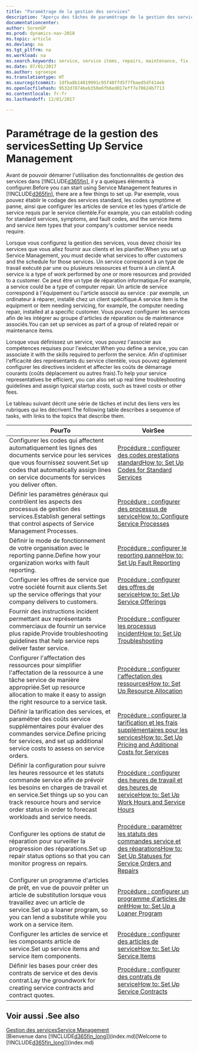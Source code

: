 ```yaml
---
title: "Paramétrage de la gestion des services"
description: "Aperçu des tâches de paramétrage de la gestion des services en fonction de la manière dont vos partenaires gère leurs services."
documentationcenter: 
author: SorenGP
ms.prod: dynamics-nav-2018
ms.topic: article
ms.devlang: na
ms.tgt_pltfrm: na
ms.workload: na
ms.search.keywords: service, service items, repairs, maintenance, fix
ms.date: 07/01/2017
ms.author: sgroespe
ms.translationtype: HT
ms.sourcegitcommit: 1dfba8b14019991c95f40ffd5f7fbaed5df414eb
ms.openlocfilehash: 9532d7874beb350e6fb6ed017eff7e70624b7713
ms.contentlocale: fr-fr
ms.lasthandoff: 12/01/2017

---
```


# <a name="setting-up-service-management"></a><span data-ttu-id="62e4b-103">Paramétrage de la gestion des services</span><span class="sxs-lookup"><span data-stu-id="62e4b-103">Setting Up Service Management</span></span>
<span data-ttu-id="62e4b-104">Avant de pouvoir démarrer l'utilisation des fonctionnalités de gestion des services dans [!INCLUDE[d365fin](includes/d365fin_md.md)], il y a quelques éléments à configurer.</span><span class="sxs-lookup"><span data-stu-id="62e4b-104">Before you can start using Service Management features in [!INCLUDE[d365fin](includes/d365fin_md.md)], there are a few things to set up.</span></span> <span data-ttu-id="62e4b-105">Par exemple, vous pouvez établir le codage des services standard, les codes symptôme et panne, ainsi que configurer les articles de service et les types d'article de service requis par le service clientèle.</span><span class="sxs-lookup"><span data-stu-id="62e4b-105">For example, you can establish coding for standard services, symptoms, and fault codes, and the service items and service item types that your company's customer service needs require.</span></span>  

<span data-ttu-id="62e4b-106">Lorsque vous configurez la gestion des services, vous devez choisir les services que vous allez fournir aux clients et les planifier.</span><span class="sxs-lookup"><span data-stu-id="62e4b-106">When you set up Service Management, you must decide what services to offer customers and the schedule for those services.</span></span> <span data-ttu-id="62e4b-107">Un service correspond à un type de travail exécuté par une ou plusieurs ressources et fourni à un client.</span><span class="sxs-lookup"><span data-stu-id="62e4b-107">A service is a type of work performed by one or more resources and provided to a customer.</span></span> <span data-ttu-id="62e4b-108">Ce peut être un type de réparation informatique.</span><span class="sxs-lookup"><span data-stu-id="62e4b-108">For example, a service could be a type of computer repair.</span></span> <span data-ttu-id="62e4b-109">Un article de service correspond à l'équipement ou l'article associé au service : par exemple, un ordinateur à réparer, installé chez un client spécifique.</span><span class="sxs-lookup"><span data-stu-id="62e4b-109">A service item is the equipment or item needing servicing, for example, the computer needing repair, installed at a specific customer.</span></span> <span data-ttu-id="62e4b-110">Vous pouvez configurer les services afin de les intégrer au groupe d'articles de réparation ou de maintenance associés.</span><span class="sxs-lookup"><span data-stu-id="62e4b-110">You can set up services as part of a group of related repair or maintenance items.</span></span>  
  
<span data-ttu-id="62e4b-111">Lorsque vous définissez un service, vous pouvez l'associer aux compétences requises pour l'exécuter.</span><span class="sxs-lookup"><span data-stu-id="62e4b-111">When you define a service, you can associate it with the skills required to perform the service.</span></span> <span data-ttu-id="62e4b-112">Afin d'optimiser l'efficacité des représentants du service clientèle, vous pouvez également configurer les directives incident et affecter les coûts de démarrage courants (coûts déplacement ou autres frais).</span><span class="sxs-lookup"><span data-stu-id="62e4b-112">To help your service representatives be efficient, you can also set up real time troubleshooting guidelines and assign typical startup costs, such as travel costs or other fees.</span></span>  

<span data-ttu-id="62e4b-113">Le tableau suivant décrit une série de tâches et inclut des liens vers les rubriques qui les décrivent.</span><span class="sxs-lookup"><span data-stu-id="62e4b-113">The following table describes a sequence of tasks, with links to the topics that describe them.</span></span>  
  
| <span data-ttu-id="62e4b-114">Pour</span><span class="sxs-lookup"><span data-stu-id="62e4b-114">To</span></span> | <span data-ttu-id="62e4b-115">Voir</span><span class="sxs-lookup"><span data-stu-id="62e4b-115">See</span></span> |
| --- | --- |
| <span data-ttu-id="62e4b-116">Configurer les codes qui affectent automatiquement les lignes des documents service pour les services que vous fournissez souvent.</span><span class="sxs-lookup"><span data-stu-id="62e4b-116">Set up codes that automatically assign lines on service documents for services you deliver often.</span></span> |[<span data-ttu-id="62e4b-117">Procédure : configurer des codes prestations standard</span><span class="sxs-lookup"><span data-stu-id="62e4b-117">How to: Set Up Codes for Standard Services</span></span>](service-how-setup-service-coding.md)|
| <span data-ttu-id="62e4b-118">Définir les paramètres généraux qui contrôlent les aspects des processus de gestion des services.</span><span class="sxs-lookup"><span data-stu-id="62e4b-118">Establish general settings that control aspects of Service Management Processes.</span></span>|[<span data-ttu-id="62e4b-119">Procédure : configurer des processus de service</span><span class="sxs-lookup"><span data-stu-id="62e4b-119">How to: Configure Service Processes</span></span>](service-setup-service-processes.md)|
| <span data-ttu-id="62e4b-120">Définir le mode de fonctionnement de votre organisation avec le reporting panne.</span><span class="sxs-lookup"><span data-stu-id="62e4b-120">Define how your organization works with fault reporting.</span></span> |[<span data-ttu-id="62e4b-121">Procédure : configurer le reporting panne</span><span class="sxs-lookup"><span data-stu-id="62e4b-121">How to: Set Up Fault Reporting</span></span>](service-how-setup-fault-reporting.md) |
| <span data-ttu-id="62e4b-122">Configurer les offres de service que votre société fournit aux clients.</span><span class="sxs-lookup"><span data-stu-id="62e4b-122">Set up the service offerings that your company delivers to customers.</span></span>|[<span data-ttu-id="62e4b-123">Procédure : configurer des offres de service</span><span class="sxs-lookup"><span data-stu-id="62e4b-123">How to: Set Up Service Offerings</span></span>](service-how-setup-service-offerings.md)|
| <span data-ttu-id="62e4b-124">Fournir des instructions incident permettant aux représentants commerciaux de fournir un service plus rapide.</span><span class="sxs-lookup"><span data-stu-id="62e4b-124">Provide troubleshooting guidelines that help service reps deliver faster service.</span></span> |[<span data-ttu-id="62e4b-125">Procédure : configurer les processus incident</span><span class="sxs-lookup"><span data-stu-id="62e4b-125">How to: Set Up Troubleshooting</span></span>](service-how-setup-troubleshooting.md) |
| <span data-ttu-id="62e4b-126">Configurer l'affectation des ressources pour simplifier l'affectation de la ressource à une tâche service de manière appropriée.</span><span class="sxs-lookup"><span data-stu-id="62e4b-126">Set up resource allocation to make it easy to assign the right resource to a service task.</span></span> |[<span data-ttu-id="62e4b-127">Procédure : configurer l'affectation des ressources</span><span class="sxs-lookup"><span data-stu-id="62e4b-127">How to: Set Up Resource Allocation</span></span>](service-how-setup-resource-allocation.md) |
| <span data-ttu-id="62e4b-128">Définir la tarification des services, et paramétrer des coûts service supplémentaires pour évaluer des commandes service.</span><span class="sxs-lookup"><span data-stu-id="62e4b-128">Define pricing for services, and set up additional service costs to assess on service orders.</span></span> |[<span data-ttu-id="62e4b-129">Procédure : configurer la tarification et les frais supplémentaires pour les services</span><span class="sxs-lookup"><span data-stu-id="62e4b-129">How to: Set Up Pricing and Additional Costs for Services</span></span>](service-how-setup-service-costs-pricing.md)|
| <span data-ttu-id="62e4b-130">Définir la configuration pour suivre les heures ressource et les statuts commande service afin de prévoir les besoins en charges de travail et en service.</span><span class="sxs-lookup"><span data-stu-id="62e4b-130">Set things up so you can track resource hours and service order status in order to forecast workloads and service needs.</span></span>|[<span data-ttu-id="62e4b-131">Procédure : configurer des heures de travail et des heures de service</span><span class="sxs-lookup"><span data-stu-id="62e4b-131">How to: Set Up Work Hours and Service Hours</span></span>](service-how-setup-work-service-hours.md)|
| <span data-ttu-id="62e4b-132">Configurer les options de statut de réparation pour surveiller la progression des réparations.</span><span class="sxs-lookup"><span data-stu-id="62e4b-132">Set up repair status options so that you can monitor progress on repairs.</span></span> | [<span data-ttu-id="62e4b-133">Procédure : paramétrer les statuts des commandes service et des réparations</span><span class="sxs-lookup"><span data-stu-id="62e4b-133">How to: Set Up Statuses for Service Orders and Repairs</span></span>](service-order-repair-status.md)|
| <span data-ttu-id="62e4b-134">Configurer un programme d'articles de prêt, en vue de pouvoir prêter un article de substitution lorsque vous travaillez avec un article de service.</span><span class="sxs-lookup"><span data-stu-id="62e4b-134">Set up a loaner program, so you can lend a substitute while you work on a service item.</span></span> |[<span data-ttu-id="62e4b-135">Procédure : configurer un programme d'articles de prêt</span><span class="sxs-lookup"><span data-stu-id="62e4b-135">How to: Set Up a Loaner Program</span></span>](service-how-setup-loaner-program.md) |
| <span data-ttu-id="62e4b-136">Configurer les articles de service et les composants article de service.</span><span class="sxs-lookup"><span data-stu-id="62e4b-136">Set up service items and service item components.</span></span> |[<span data-ttu-id="62e4b-137">Procédure : configurer des articles de service</span><span class="sxs-lookup"><span data-stu-id="62e4b-137">How to: Set Up Service Items</span></span>](service-how-setup-service-items.md) |
| <span data-ttu-id="62e4b-138">Définir les bases pour créer des contrats de service et des devis contrat.</span><span class="sxs-lookup"><span data-stu-id="62e4b-138">Lay the groundwork for creating service contracts and contract quotes.</span></span> |[<span data-ttu-id="62e4b-139">Procédure : configurer des contrats de service</span><span class="sxs-lookup"><span data-stu-id="62e4b-139">How to: Set Up Service Contracts</span></span>](service-how-setup-service-contracts.md) |

## <a name="see-also"></a><span data-ttu-id="62e4b-140">Voir aussi .</span><span class="sxs-lookup"><span data-stu-id="62e4b-140">See also</span></span>
[<span data-ttu-id="62e4b-141">Gestion des services</span><span class="sxs-lookup"><span data-stu-id="62e4b-141">Service Management</span></span>](service-service.md)  
<span data-ttu-id="62e4b-142">[Bienvenue dans [!INCLUDE[d365fin_long](includes/d365fin_long_md.md)]](index.md)</span><span class="sxs-lookup"><span data-stu-id="62e4b-142">[Welcome to [!INCLUDE[d365fin_long](includes/d365fin_long_md.md)]](index.md)</span></span>  

